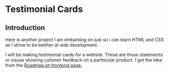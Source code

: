 # Testimonial Cards

## Introduction
Here is another project I am embarking on just so i can learn HTML and CSS as I strive to be betther at web development.

I will be making testimonial cards for a website. These are those statements or visuas showing cutomer feedback on a partticular product. 
I got the idea from the [Roadmap.sh frontend page.](https://roadmap.sh/projects/testimonial-cards) 